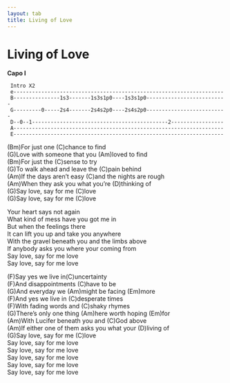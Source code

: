 ```yaml
---
layout: tab
title: Living of Love
---
```

# Living of Love

**Capo I**  

``` 
 Intro X2
 e--------------------------------------------------------------------
 B---------------1s3-------1s3s1p0----1s3s1p0--------------------------
 G---------0-----2s4-------2s4s2p0----2s4s2p0--------------------------
 D--0--1--------------------------------------------2-----------------
 A--------------------------------------------------------------------
 E--------------------------------------------------------------------
```

(Bm)For just one (C)chance to find  
(G)Love with someone that you (Am)loved to find  
(Bm)For just the (C)sense to try  
(G)To walk ahead and leave the (C)pain behind  
(Am)If the days aren’t easy (C)and the nights are rough  
(Am)When they ask you what you’re (D)thinking of  
(G)Say love, say for me (C)love  
(G)Say love, say for me (C)love  
  
Your heart says not again  
What kind of mess have you got me in  
But when the feelings there  
It can lift you up and take you anywhere  
With the gravel beneath you and the limbs above  
If anybody asks you where your coming from  
Say love, say for me love  
Say love, say for me love  
  
(F)Say yes we live in(C)uncertainty  
(F)And disappointments (C)have to be  
(G)And everyday we (Am)might be facing (Em)more  
(F)And yes we live in (C)desperate times  
(F)With fading words and (C)shaky rhymes  
(G)There’s only one thing (Am)here worth hoping (Em)for  
(Am)With Lucifer beneath you and (C)God above  
(Am)If either one of them asks you what your (D)living of  
(G)Say love, say for me (C)love  
Say love, say for me love  
Say love, say for me love  
Say love, say for me love  
Say love, say for me love  
Say love, say for me love
